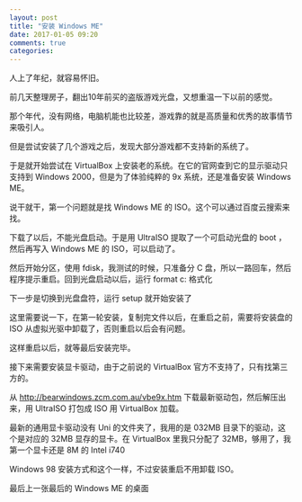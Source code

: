 ```yaml
---
layout: post
title: "安装 Windows ME"
date: 2017-01-05 09:20
comments: true
categories:
---
```


人上了年纪，就容易怀旧。

前几天整理房子，翻出10年前买的盗版游戏光盘，又想重温一下以前的感觉。

那个年代，没有网络，电脑机能也比较差，游戏靠的就是高质量和优秀的故事情节来吸引人。

但是尝试安装了几个游戏之后，发现大部分游戏都不支持新的系统了。

于是就开始尝试在 VirtualBox 上安装老的系统。在它的官网查到它的显示驱动只支持到 Windows 2000，但是为了体验纯粹的 9x 系统，还是准备安装 Windows ME。

说干就干，第一个问题就是找 Windows ME 的 ISO。这个可以通过百度云搜索来找。

下载了以后，不能光盘启动。于是用 UltraISO 提取了一个可启动光盘的 boot ，然后再写入 Windows ME 的 ISO，可以启动了。

然后开始分区，使用 fdisk，我测试的时候，只准备分 C 盘，所以一路回车，然后程序提示重启。回到光盘启动以后，运行 format c: 格式化

下一步是切换到光盘盘符，运行 setup 就开始安装了

这里需要说一下，在第一轮安装，复制完文件以后，在重启之前，需要将安装盘的 ISO 从虚拟光驱中卸载了，否则重启以后会有问题。

这样重启以后，就等最后安装完毕。

接下来需要安装显卡驱动，由于之前说的 VirtualBox 官方不支持了，只有找第三方的。

从 http://bearwindows.zcm.com.au/vbe9x.htm 下载最新驱动包，然后解压出来，用 UltraISO 打包成 ISO 用 VirtualBox 加载。

最新的通用显卡驱动没有 Uni 的文件夹了，我用的是 032MB 目录下的驱动，这个是对应的 32MB 显存的显卡。在 VirtualBox 里我只分配了 32MB，够用了，我第一个显卡还是 8M 的 Intel i740

Windows 98 安装方式和这个一样，不过安装重启不用卸载 ISO。

最后上一张最后的 Windows ME 的桌面
<img src="{{ site.url }}Emoticons/2017/WindowsME.png" alt="" align="center" />
